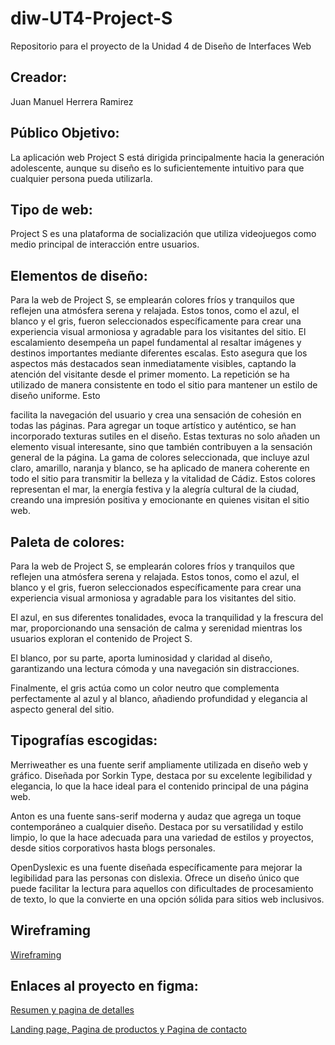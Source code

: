 # diw-UT4-Project-S

Repositorio para el proyecto de la Unidad 4 de Diseño de Interfaces Web

## **Creador:**

Juan Manuel Herrera Ramirez

## **Público Objetivo:**

La aplicación web Project S está dirigida principalmente hacia la generación adolescente, aunque su diseño es lo suficientemente intuitivo para que cualquier persona pueda utilizarla.

## **Tipo de web:**

Project S es una plataforma de socialización que utiliza videojuegos como medio principal de interacción entre usuarios.

## **Elementos de diseño:**

Para la web de Project S, se emplearán colores fríos y tranquilos que reflejen una atmósfera serena y relajada. Estos tonos, como el azul, el blanco y el gris, fueron seleccionados específicamente para crear una experiencia visual armoniosa y agradable para los visitantes del sitio. El escalamiento desempeña un papel fundamental al resaltar imágenes y destinos importantes mediante diferentes escalas. Esto asegura que los aspectos más destacados sean inmediatamente visibles, captando la atención del visitante desde el primer momento. La repetición se ha utilizado de manera consistente en todo el sitio para mantener un estilo de diseño uniforme. Esto

facilita la navegación del usuario y crea una sensación de cohesión en todas las páginas. Para agregar un toque artístico y auténtico, se han incorporado texturas sutiles en el diseño. Estas texturas no solo añaden un elemento visual interesante, sino que también contribuyen a la sensación general de la página. La gama de colores seleccionada, que incluye azul claro, amarillo, naranja y blanco, se ha aplicado de manera coherente en todo el sitio para transmitir la belleza y la vitalidad de Cádiz. Estos colores representan el mar, la energía festiva y la alegría cultural de la ciudad, creando una impresión positiva y emocionante en quienes visitan el sitio web.

## **Paleta de colores:**

Para la web de Project S, se emplearán colores fríos y tranquilos que reflejen una atmósfera serena y relajada. Estos tonos, como el azul, el blanco y el gris, fueron seleccionados específicamente para crear una experiencia visual armoniosa y agradable para los visitantes del sitio.

El azul, en sus diferentes tonalidades, evoca la tranquilidad y la frescura del mar, proporcionando una sensación de calma y serenidad mientras los usuarios exploran el contenido de Project S.

El blanco, por su parte, aporta luminosidad y claridad al diseño, garantizando una lectura cómoda y una navegación sin distracciones.

Finalmente, el gris actúa como un color neutro que complementa perfectamente al azul y al blanco, añadiendo profundidad y elegancia al aspecto general del sitio.

## **Tipografías escogidas:**

Merriweather es una fuente serif ampliamente utilizada en diseño web y gráfico. Diseñada por Sorkin Type, destaca por su excelente legibilidad y elegancia, lo que la hace ideal para el contenido principal de una página web.

Anton es una fuente sans-serif moderna y audaz que agrega un toque contemporáneo a cualquier diseño. Destaca por su versatilidad y estilo limpio, lo que la hace adecuada para una variedad de estilos y proyectos, desde sitios corporativos hasta blogs personales.

OpenDyslexic es una fuente diseñada específicamente para mejorar la legibilidad para las personas con dislexia. Ofrece un diseño único que puede facilitar la lectura para aquellos con dificultades de procesamiento de texto, lo que la convierte en una opción sólida para sitios web inclusivos.

## **Wireframing**
[Wireframing](Readme-stuff/Wireframing)
## **Enlaces al proyecto en figma:**

[Resumen y pagina de detalles](https://www.figma.com/file/Z2lhgLJsMvojWVAQnBcClE/Untitled?type=design&node-id=1%3A127&mode=design&t=TiwLMtSqAgyh6yOk-1)


[Landing page, Pagina de productos y Pagina de contacto](https://www.figma.com/file/29IunopiW3JlIPl47vRxHY/Untitled?type=design&node-id=2%3A44&mode=design&t=luMKb9PmDMMhJO53-1)
